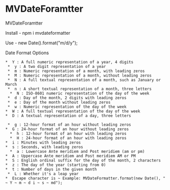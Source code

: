 # MVDateForamtter
MVDateForamtter

Install -  npm i mvdateformatter

Use - new Date().format("m/d/y");


Date Format Options


    *  Y : A full numeric representation of a year, 4 digits
     *  y : A two digit representation of a year 
     *  m : Numeric representation of a month, with leading zeros
     *  M : Numeric representation of a month, without leading zeros
     *  N : A full textual representation of a month, such as January or March
     *  n : A short textual representation of a month, three letters   
      *  N : ISO-8601 numeric representation of the day of the week 
     *  d : Day of the month, 2 digits with leading zeros
     *  e : Day of the month without leading zeros
     *  w : Numeric representation of the day of the week
    *  W : A full textual representation of the day of the week
    *  D : A textual representation of a day, three letters 
   
     *  g : 12-hour format of an hour without leading zeros
    *  G : 24-hour format of an hour without leading zeros
      *  h : 12-hour format of an hour with leading zeros
      *  H : 24-hour format of an hour with leading zeros
    *  i : Minutes with leading zeros
    *  s : Seconds, with leading zeros
      *  a : Lowercase Ante meridiem and Post meridiem (am or pm)
    *  A : Uppercase Ante meridiem and Post meridiem AM or PM
    *  S : English ordinal suffix for the day of the month, 2 characters
    *  z : The day of the year (starting from 0)
    *  t : Number of days in the given month
     *  L : Whether it's a leap year
    *  Escape character is ~ Example: MVDateFormatter.format(new Date(), " ~ Y ~ m ~ d i ~ s ~ md");
